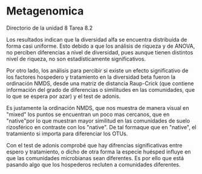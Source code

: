 # Metagenomica
Directorio de la unidad 8 Tarea 8.2


Los resultados indican que la diversidad alfa se encuentra distribuída de forma casi uniforme. Esto debido a que los análisis
de riqueza y de ANOVA, no perciben diferencias a nivel de diversidad, pues aunque tienen distintos nivel de riqueza, 
no son estadísticamente significativos.

Por otro lado, los análisis para percibir si existe un efecto significativo de los factores hospedero y tratamiento en la
diversidad beta fueron la ordinación NMDS, desde una matriz de distancia Raup-Crick (que contiene información del grado de 
diferencias o similitudes en las comunidades, que lo que se espera por azar) y el test de adonis.

Es justamente la ordinación NMDS, que nos muestra de manera visual en "mixed" los puntos se encuentran un poco mas cercanos, que en "native"por lo que muestran mayor similitud en las comunidades de suelo rizosférico en contraste con los "native". De tal formaque que en "native", el tratamiento si importa para diferenciar los OTUs.

Con el test de adonis comprobé que hay difrencias significativas entre espero y tratamiento, o dicho de otra forma la especie 
huésped influye en que las comunidades microbianas sean diferentes. Es por ello que está pasando algo que los hospederos 
recluten a comunidades diferentes.
